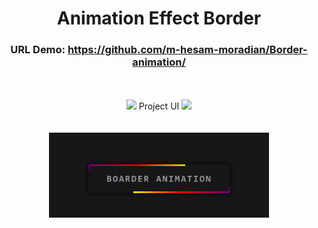 <div align='center' width='100%'>
 
 # Animation Effect Border



### URL Demo:  <a href='https://github.com/m-hesam-moradian/Border-animation/'>https://github.com/m-hesam-moradian/Border-animation/</a>


</div>
<br><br>
<div align='center' width='100%'>
<img  width='30%' src='https://github.com/Afsanehaa/Afsanehaa/assets/115100233/1632db93-5d88-408c-aa7a-3be102febcd3'><span font-size='50px' width='20%' > Project UI </span>  <img width='30%' src='https://github.com/Afsanehaa/Afsanehaa/assets/115100233/1632db93-5d88-408c-aa7a-3be102febcd3'>
</div>
<br><br>
<div align='center' width='100%'>
<img  width='70%' src='https://github.com/m-hesam-moradian/Border-animation/blob/main/Screenshot%202024-04-11%20053056.png?raw=true'>
</div>

 


